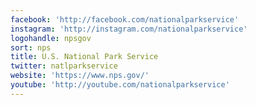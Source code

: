 ```yaml
---
facebook: 'http://facebook.com/nationalparkservice'
instagram: 'http://instagram.com/nationalparkservice'
logohandle: npsgov
sort: nps
title: U.S. National Park Service
twitter: natlparkservice
website: 'https://www.nps.gov/'
youtube: 'http://youtube.com/nationalparkservice'
---
```


